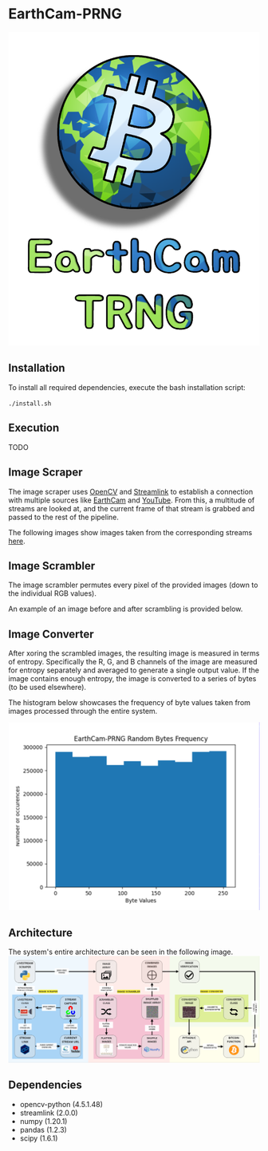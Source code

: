 # EarthCam-PRNG
![Earthcam-PRNG Logo](/images/earthcam_logo.png)

## Installation
To install all required dependencies, execute the bash installation script:

`./install.sh`

## Execution
TODO

## Image Scraper
The image scraper uses [OpenCV](https://opencv.org/) and [Streamlink](https://streamlink.github.io/) to establish a connection with multiple sources like [EarthCam](https://www.earthcam.com/) and [YouTube](https://www.youtube.com/). From this, a multitude of streams are looked at, and the current frame of that stream is grabbed and passed to the rest of the pipeline.

The following images show images taken from the corresponding streams [here](https://github.com/SeniorFluffie/EarthCam-PRNG/blob/main/scraper/livestream_data.json).

## Image Scrambler
The image scrambler permutes every pixel of the provided images (down to the individual RGB values).

An example of an image before and after scrambling is provided below.

## Image Converter
After xoring the scrambled images, the resulting image is measured in terms of entropy. Specifically the R, G, and B channels of the image are measured for entropy separately and averaged to generate a single output value. If the image contains enough entropy, the image is converted to a series of bytes (to be used elsewhere).

The histogram below showcases the frequency of byte values taken from images processed through the entire system.

![Byte Frequency Histogram](/images/frequency_histogram.png)

## Architecture
The system's entire architecture can be seen in the following image.
![Architecture Diagram](/images/architecture_diagram.png)

## Dependencies
* opencv-python (4.5.1.48)
* streamlink (2.0.0)
* numpy (1.20.1)
* pandas (1.2.3)
* scipy (1.6.1)
